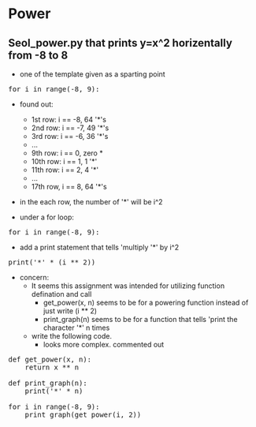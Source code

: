 # Power

## Seol_power.py that prints y=x^2 horizentally from -8 to 8

- one of the template given as a sparting point

<pre>
for i in range(-8, 9):
</pre>

- found out:
    - 1st row: i == -8, 64 '*'s
    - 2nd row: i == -7, 49 '*'s
    - 3rd row: i == -6, 36 '*'s
    - ...
    - 9th row: i == 0, zero *
    - 10th row: i == 1, 1 '*'
    - 11th row: i == 2, 4 '*'
    - ...
    - 17th row, i == 8, 64 '*'s 
- in the each row, the number of '*' will be i^2

- under a for loop:

<pre>
for i in range(-8, 9):
</pre>

- add a print statement that tells 'multiply '*' by i^2
 
<pre>
print('*' * (i ** 2))
</pre>


- concern:
     - It seems this assignment was intended for utilizing function defination and call
        - get_power(x, n) seems to be for a powering function instead of just write (i ** 2)
        - print_graph(n) seems to be for a function that tells 'print the character '*' n times
    - write the following code.
        - looks more complex. commented out

<pre>
def get_power(x, n):
    return x ** n

def print_graph(n):
    print('*' * n)

for i in range(-8, 9):
    print_graph(get_power(i, 2))
</pre>
